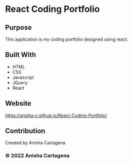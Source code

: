 # React Coding Portfolio

## Purpose
This application is my coding portfolio designed using react.

## Built With
* HTML
* CSS
* Javascript
* JQuery
* React


## Website

https://anisha-c.github.io/React-Coding-Portfolio/

## Contribution
Created by Anisha Cartagena

### © 2022 Anisha Cartagena
